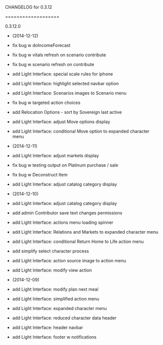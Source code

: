 CHANGELOG for 0.3.12

===================

0.3.12.0

* (2014-12-12)

 * fix bug w doIncomeForecast
 * fix bug w vitals refresh on scenario contribute
 * fix bug w scenario refresh on contribute
 * add Light Interface: special scale rules for iphone
 * add Light Interface: highlight selected navbar option
 * add Light Interface: Scenarios images to Scenario menu
 * fix bug w targeted action choices
 * add Relocation Options - sort by Sovereign last active
 * add Light Interface: adjust Move options display
 * add Light Interface: conditional Move option to expanded character menu

* (2014-12-11)

 * add Light Interface: adjust markets display
 * fix bug w testing output on Platinum purchase / sale
 * fix bug w Deconstruct Item
 * add Light Interface: adjust catalog category display

* (2014-12-10)

 * add Light Interface: adjust catalog category display
 * add admin Contributor save text changes permissions
 * add Light Interface: actions menu loading spinner
 * add Light Interface: Relations and Markets to expanded character menu
 * add Light Interface: conditional Return Home to Life action menu
 * add simplify select character process
 * add Light Interface: action source image to action menu
 * add Light Interface: modify view action

* (2014-12-09)

 * add Light Interface: modify plan next meal
 * add Light Interface: simplified action menu
 * add Light Interface: expanded character menu
 * add Light Interface: reduced character data header
 * add Light Interface: header navbar
 * add Light Interface: footer w notifications
